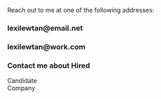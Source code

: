 Reach out to me at one of the following addresses: 

<div class="two-thirds">
<h3>lexilewtan@email.net</h3>
<h3>lexilewtan@work.com </h3>
</div>

<div class="one-third">
	<h3>Contact me about Hired</h3>
<div class="half">
<a class="apply-others">Candidate</a>
</div>

<div class="half">
<a class="apply-dev">Company</a>
</div>
</div>